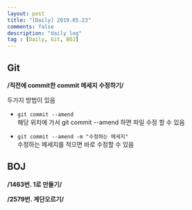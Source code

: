 ```yaml
---
layout: post
title: "[Daily] 2019.05.23"
comments: false
description: "daily log"
tag : [Daily, Git, BOJ]
---
```


## Git 
**/직전에 commit한 commit 메세지 수정하기/**<br>

두가지 방법이 있음<br>

- `git commit --amend`<br>
    해당 위치에 가서 git commit --amend 하면 파일 수정 할 수 있음  

- `git commit --amend -m "수정하는 메세지"`<br>
    수정하는 메세지를 적으면 바로 수정할 수 있음  

## BOJ
**/1463번. 1로 만들기/**

**/2579번. 계단오르기/**